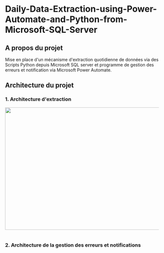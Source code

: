 # Daily-Data-Extraction-using-Power-Automate-and-Python-from-Microsoft-SQL-Server

## A propos du projet

Mise en place d'un mécanisme d'extraction quotidienne de données via des Scripts Python depuis Microsoft SQL server  et programme de gestion des erreurs et notification via Microsoft Power Automate.

## Architecture du projet
### 1. Architecture d'extraction

<div align="center">
  <img src="https://github.com/user-attachments/assets/21a9b471-0251-4db8-acc2-8acdbb278cc6" width="600" height="400"/>
  
</div><br>

### 2. Architecture de la gestion des erreurs et notifications
<div align="center">
  <img src="https://github.com/user-attachments/assets/a4afb7bb-9011-4397-be36-80fb92a25b3c" width="600" height="400" style="border: 2px solid black; />
  
</div><br>

